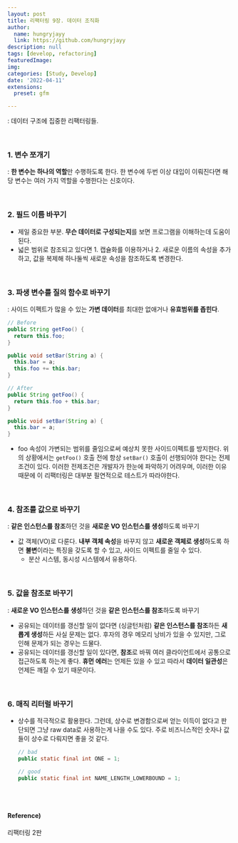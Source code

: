 ```yaml
---
layout: post
title: 리팩터링 9장. 데이터 조직화
author: 
  name: hungryjayy
  link: https://github.com/hungryjayy
description: null
tags: [develop, refactoring]
featuredImage: 
img: 
categories: [Study, Develop]
date: '2022-04-11'
extensions:
  preset: gfm

---
```


: 데이터 구조에 집중한 리팩터링들.

<br>

### 1. 변수 쪼개기

: **한 변수는 하나의 역할**만 수행하도록 한다. 한 변수에 두번 이상 대입이 이뤄진다면 해당 변수는 여러 가지 역할을 수행한다는 신호이다.

<Br>

### 2. 필드 이름 바꾸기

* 제일 중요한 부분. **무슨 데이터로 구성되는지**를 보면 프로그램을 이해하는데 도움이 된다.
* 넓은 범위로 참조되고 있다면 1. 캡슐화를 이용하거나 2. 새로운 이름의 속성을 추가하고, 값을 복제해 하나둘씩 새로운 속성을 참조하도록 변경한다.

<br>

### 3. 파생 변수를 질의 함수로 바꾸기

: 사이드 이펙트가 많을 수 있는 **가변 데이터**를 최대한 없애거나 **유효범위를 좁힌다**.

```java
// Before
public String getFoo() {
  return this.foo;
}

public void setBar(String a) {
  this.bar = a;
  this.foo += this.bar;
}

// After
public String getFoo() {
  return this.foo + this.bar;
}

public void setBar(String a) {
  this.bar = a;
}
```

* foo 속성이 가변되는 범위를 줄임으로써 예상치 못한 사이드이펙트를 방지한다. 위의 상황에서는 `getFoo()` 호출 전에 항상  `setBar()` 호출이 선행되어야 한다는 전제조건이 있다. 이러한 전제조건은 개발자가 한눈에 파악하기 어려우며, 이러한 이유때문에 이 리팩터링은 대부분 필연적으로 테스트가 따라야한다.

<br>

### 4. 참조를 값으로 바꾸기

: **같은 인스턴스를 참조**하던 것을 **새로운 VO 인스턴스를 생성**하도록 바꾸기

* 값 객체(VO)로 다룬다. **내부 객체 속성**을 바꾸지 않고 **새로운 객체로 생성**하도록 하면 **불변**이라는 특징을 갖도록 할 수 있고, 사이드 이펙트를 줄일 수 있다.
  * 분산 시스템, 동시성 시스템에서 유용하다.

<br>

### 5. 값을 참조로 바꾸기

: **새로운 VO 인스턴스를 생성**하던 것을 **같은 인스턴스를 참조**하도록 바꾸기

* 공유되는 데이터를 갱신할 일이 없다면 (싱글턴처럼) **같은 인스턴스를 참조**하든 **새롭게 생성**하든 사실 문제는 없다. 후자의 경우 메모리 낭비가 있을 수 있지만, 그로 인해 문제가 되는 경우는 드물다.
* 공유되는 데이터를 갱신할 일이 있다면, **참조**로 바꿔 여러 클라이언트에서 공통으로 접근하도록 하는게 좋다. **휴먼 에러**는 언제든 있을 수 있고 따라서 **데이터 일관성**은 언제든 깨질 수 있기 때문이다.

<br>

### 6. 매직 리터럴 바꾸기

* 상수를 적극적으로 활용한다. 그런데, 상수로 변경함으로써 얻는 이득이 없다고 판단되면 그냥 raw data로 사용하는게 나을 수도 있다. 주로 비즈니스적인 숫자나 값들이 상수로 다뤄지면 좋을 것 같다.

  ```java  
  // bad
  public static final int ONE = 1;
  
  // good
  public static final int NAME_LENGTH_LOWERBOUND = 1;
  ```


<Br><br>

#### Reference)

리팩터링 2판